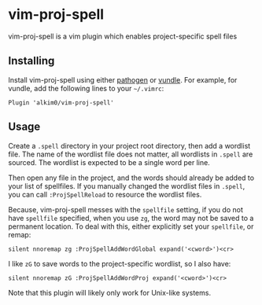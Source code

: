 # vim-proj-spell

vim-proj-spell is a vim plugin which enables project-specific spell files

## Installing
Install vim-proj-spell using either
[pathogen](https://github.com/tpope/vim-pathogen) or
[vundle](https://github.com/VundleVim/Vundle.vim). For example, for vundle, add the following lines to your ``~/.vimrc``:

    Plugin 'alkim0/vim-proj-spell'

## Usage
Create a `.spell` directory in your project root directory, then add a wordlist file.
The name of the wordlist file does not matter, all wordlists in `.spell` are sourced.
The wordlist is expected to be a single word per line.

Then open any file in the project, and the words should already be added to your list of spellfiles.
If you manually changed the wordlist files in `.spell`, you can call `:ProjSpellReload` to resource the wordlist files.

Because, vim-proj-spell messes with the `spellfile` setting, if you do not have `spellfile` specified, when you use `zg`, the word may not be saved to a permanent location.
To deal with this, either explicitly set your `spellfile`, or remap:
```
silent nnoremap zg :ProjSpellAddWordGlobal expand('<cword>')<cr>
```

I like `zG` to save words to the project-specific wordlist, so I also have:
```
silent nnoremap zG :ProjSpellAddWordProj expand('<cword>')<cr>
```

Note that this plugin will likely only work for Unix-like systems.
